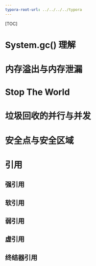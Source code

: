 ```yaml
---
typora-root-url: ../../../../typora
---
```


[TOC]

# System.gc() 理解





# 内存溢出与内存泄漏





# Stop The World





# 垃圾回收的并行与并发





# 安全点与安全区域





# 引用





## 强引用





## 软引用





## 弱引用





## 虚引用





## 终结器引用



